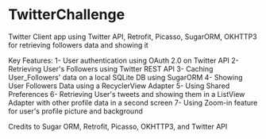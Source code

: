 # TwitterChallenge
Twitter Client app using Twitter API, Retrofit, Picasso, SugarORM, OKHTTP3 for retrieving followers data and showing it

Key Features:
1- User authentication using OAuth 2.0 on Twitter API
2- Retrieving User's Followers using Twitter REST API
3- Caching User_Followers' data on a local SQLite DB using SugarORM
4- Showing User Followers Data using a RecyclerView Adapter
5- Using Shared Preferences
6- Retrieving User's tweets and showing them in a ListView Adapter with other profile data in a second screen
7- Using Zoom-in feature for user's profile picture and background

Credits to Sugar ORM, Retrofit, Picasso, OKHTTP3, and Twitter API
